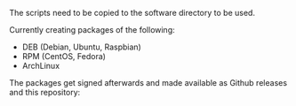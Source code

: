 The scripts need to be copied to the software directory to be used.

Currently creating packages of the following:
- DEB (Debian, Ubuntu, Raspbian)
- RPM (CentOS, Fedora)
- ArchLinux

The packages get signed afterwards and made available as Github releases 
and this repository:




